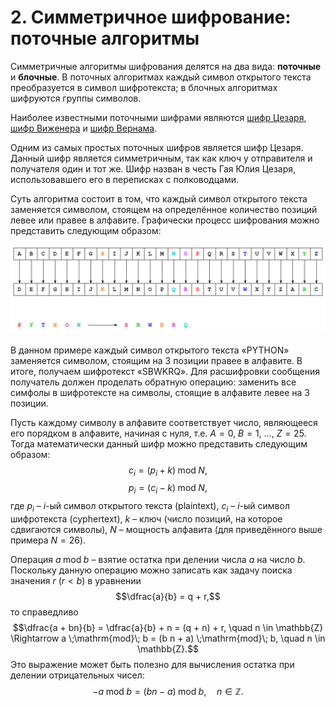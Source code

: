 # 2. Симметричное шифрование: поточные алгоритмы

Симметричные алгоритмы шифрования делятся на два вида: **поточные** и **блочные**. В поточных алгоритмах каждый символ открытого текста преобразуется в символ шифротекста; в блочных алгоритмах шифруются группы символов.

Наиболее известными поточными шифрами являются [шифр Цезаря](https://ru.wikipedia.org/wiki/Шифр_Цезаря), [шифр Виженера](https://ru.wikipedia.org/wiki/Шифр_Виженера) и [шифр Вернама](https://ru.wikipedia.org/wiki/Шифр_Вернама). 

Одним из самых простых поточных шифров является шифр Цезаря. Данный шифр является симметричным, так как ключ у отправителя и получателя один и тот же. Шифр назван в честь Гая Юлия Цезаря, использовавшего его в переписках с полководцами.

Суть алгоритма состоит в том, что каждый символ открытого текста заменяется символом, стоящем на определённое количество позиций левее или правее в алфавите. Графически процесс шифрования можно представить следующим образом:

![](./resources/2-caesar.png)

В данном примере каждый символ открытого текста «PYTHON» заменяется символом, стоящим на 3 позиции правее в алфавите. В итоге, получаем шифротекст «SBWKRQ». Для расшифровки сообщения получатель должен проделать обратную операцию: заменить все симфолы в шифротексте на символы, стоящие в алфавите левее на 3 позиции.

Пусть каждому символу в алфавите соответствует число, являющееся его порядком в алфавите, начиная с нуля, т.е. $A = 0$, $B = 1$, $…$, $Z = 25$. Тогда математически данный шифр можно представить следующим образом:
$$c_i = (p_i + k) \;\mathrm{mod}\; N,$$
$$p_i = (c_i - k) \;\mathrm{mod}\; N,$$
где $p_i$ – $i$-ый символ открытого текста (plaintext), $c_i$ – $i$-ый символ шифротекста (cyphertext), $k$ – ключ (число позиций, на которое сдвигаются символы), $N$ – мощность алфавита (для приведённого выше примера $N = 26$).

Операция $a \;\mathrm{mod}\; b$ – взятие остатка при делении числа $a$ на число $b$. Поскольку данную операцию можно записать как задачу поиска значения $r$ ($r < b$) в уравнении
$$\dfrac{a}{b} = q + r,$$
то справедливо
$$\dfrac{a + bn}{b} = \dfrac{a}{b} + n = (q + n) + r, \quad n \in \mathbb{Z} \Rightarrow a \;\mathrm{mod}\; b = (b n + a) \;\mathrm{mod}\; b, \quad n \in \mathbb{Z}.$$
Это выражение может быть полезно для вычисления остатка при делении отрицательных чисел:
$$-a \;\mathrm{mod}\; b = (b n - a) \;\mathrm{mod}\; b, \quad n \in \mathbb{Z}.$$
